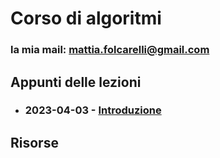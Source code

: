 # Corso di algoritmi

### la mia mail: [mattia.folcarelli@gmail.com](mailto:mattia.folcarelli@gmail.com)


## Appunti delle lezioni
- ### 2023-04-03 - [Introduzione](2023-04-03.md)



## Risorse
